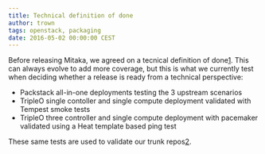 ```yaml
---
title: Technical definition of done
author: trown
tags: openstack, packaging
date: 2016-05-02 00:00:00 CEST
---
```



Before releasing Mitaka, we agreed on a tecnical definition of done[1]. This can always evolve to add more coverage, but this is what we currently test when deciding whether a release is ready from a technical perspective:

- Packstack all-in-one deployments testing the 3 upstream scenarios 
- TripleO single contoller and single compute deployment validated with Tempest smoke tests
- TripleO three controller and single compute deployment with pacemaker validated using a Heat template based ping test

These same tests are used to validate our trunk repos[2]. 

[1]: https://meetbot.fedoraproject.org/rdo/2016-04-06/rdo_meeting_%282016-04-06%29.2016-04-06-15.00.log.html#l-269
[2]: https://ci.centos.org/view/rdo/view/promotion-pipeline/
